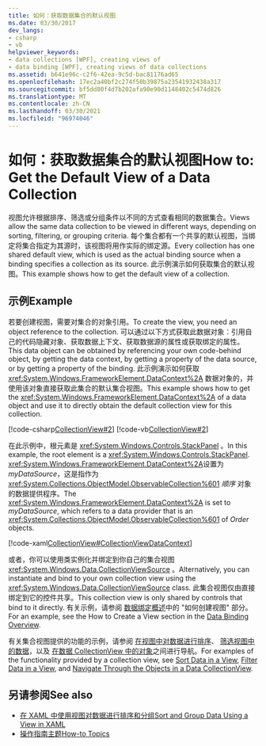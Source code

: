 ```yaml
---
title: 如何：获取数据集合的默认视图
ms.date: 03/30/2017
dev_langs:
- csharp
- vb
helpviewer_keywords:
- data collections [WPF], creating views of
- data binding [WPF], creating views of data collections
ms.assetid: b641e96c-c2f6-42ea-9c5d-bac81176ad65
ms.openlocfilehash: 17ec2a40bf2c274f50b39875a23541932438a317
ms.sourcegitcommit: bf5dd80f4d7b202afa90e90d1148402c5474d826
ms.translationtype: MT
ms.contentlocale: zh-CN
ms.lasthandoff: 03/30/2021
ms.locfileid: "96974046"
---
```

# <a name="how-to-get-the-default-view-of-a-data-collection"></a><span data-ttu-id="16e19-102">如何：获取数据集合的默认视图</span><span class="sxs-lookup"><span data-stu-id="16e19-102">How to: Get the Default View of a Data Collection</span></span>
<span data-ttu-id="16e19-103">视图允许根据排序、筛选或分组条件以不同的方式查看相同的数据集合。</span><span class="sxs-lookup"><span data-stu-id="16e19-103">Views allow the same data collection to be viewed in different ways, depending on sorting, filtering, or grouping criteria.</span></span> <span data-ttu-id="16e19-104">每个集合都有一个共享的默认视图，当绑定将集合指定为其源时，该视图将用作实际的绑定源。</span><span class="sxs-lookup"><span data-stu-id="16e19-104">Every collection has one shared default view, which is used as the actual binding source when a binding specifies a collection as its source.</span></span> <span data-ttu-id="16e19-105">此示例演示如何获取集合的默认视图。</span><span class="sxs-lookup"><span data-stu-id="16e19-105">This example shows how to get the default view of a collection.</span></span>  
  
## <a name="example"></a><span data-ttu-id="16e19-106">示例</span><span class="sxs-lookup"><span data-stu-id="16e19-106">Example</span></span>  
 <span data-ttu-id="16e19-107">若要创建视图，需要对集合的对象引用。</span><span class="sxs-lookup"><span data-stu-id="16e19-107">To create the view, you need an object reference to the collection.</span></span> <span data-ttu-id="16e19-108">可以通过以下方式获取此数据对象：引用自己的代码隐藏对象、获取数据上下文、获取数据源的属性或获取绑定的属性。</span><span class="sxs-lookup"><span data-stu-id="16e19-108">This data object can be obtained by referencing your own code-behind object, by getting the data context, by getting a property of the data source, or by getting a property of the binding.</span></span> <span data-ttu-id="16e19-109">此示例演示如何获取 <xref:System.Windows.FrameworkElement.DataContext%2A> 数据对象的，并使用该对象直接获取此集合的默认集合视图。</span><span class="sxs-lookup"><span data-stu-id="16e19-109">This example shows how to get the <xref:System.Windows.FrameworkElement.DataContext%2A> of a data object and use it to directly obtain the default collection view for this collection.</span></span>  
  
 [!code-csharp[CollectionView#2](~/samples/snippets/csharp/VS_Snippets_Wpf/CollectionView/CSharp/Page1.xaml.cs#2)]
 [!code-vb[CollectionView#2](~/samples/snippets/visualbasic/VS_Snippets_Wpf/CollectionView/VisualBasic/Page1.xaml.vb#2)]  
  
 <span data-ttu-id="16e19-110">在此示例中，根元素是 <xref:System.Windows.Controls.StackPanel> 。</span><span class="sxs-lookup"><span data-stu-id="16e19-110">In this example, the root element is a <xref:System.Windows.Controls.StackPanel>.</span></span> <span data-ttu-id="16e19-111"><xref:System.Windows.FrameworkElement.DataContext%2A>设置为 *myDataSource*，这是指作为 <xref:System.Collections.ObjectModel.ObservableCollection%601> *顺序* 对象的数据提供程序。</span><span class="sxs-lookup"><span data-stu-id="16e19-111">The <xref:System.Windows.FrameworkElement.DataContext%2A> is set to *myDataSource*, which refers to a data provider that is an <xref:System.Collections.ObjectModel.ObservableCollection%601> of *Order* objects.</span></span>  
  
 [!code-xaml[CollectionView#CollectionViewDataContext](~/samples/snippets/csharp/VS_Snippets_Wpf/CollectionView/CSharp/Page1.xaml#collectionviewdatacontext)]  
  
 <span data-ttu-id="16e19-112">或者，你可以使用类实例化并绑定到你自己的集合视图 <xref:System.Windows.Data.CollectionViewSource> 。</span><span class="sxs-lookup"><span data-stu-id="16e19-112">Alternatively, you can instantiate and bind to your own collection view using the <xref:System.Windows.Data.CollectionViewSource> class.</span></span> <span data-ttu-id="16e19-113">此集合视图仅由直接绑定到它的控件共享。</span><span class="sxs-lookup"><span data-stu-id="16e19-113">This collection view is only shared by controls that bind to it directly.</span></span> <span data-ttu-id="16e19-114">有关示例，请参阅 [数据绑定概述](/dotnet/desktop-wpf/data/data-binding-overview)中的 "如何创建视图" 部分。</span><span class="sxs-lookup"><span data-stu-id="16e19-114">For an example, see the How to Create a View section in the [Data Binding Overview](/dotnet/desktop-wpf/data/data-binding-overview).</span></span>  
  
 <span data-ttu-id="16e19-115">有关集合视图提供的功能的示例，请参阅 [在视图中对数据进行排序](how-to-sort-data-in-a-view.md)、 [筛选视图中的数据](how-to-filter-data-in-a-view.md)，以及 [在数据 CollectionView 中的对象](how-to-navigate-through-the-objects-in-a-data-collectionview.md)之间进行导航。</span><span class="sxs-lookup"><span data-stu-id="16e19-115">For examples of the functionality provided by a collection view, see [Sort Data in a View](how-to-sort-data-in-a-view.md), [Filter Data in a View](how-to-filter-data-in-a-view.md), and [Navigate Through the Objects in a Data CollectionView](how-to-navigate-through-the-objects-in-a-data-collectionview.md).</span></span>  
  
## <a name="see-also"></a><span data-ttu-id="16e19-116">另请参阅</span><span class="sxs-lookup"><span data-stu-id="16e19-116">See also</span></span>

- [<span data-ttu-id="16e19-117">在 XAML 中使用视图对数据进行排序和分组</span><span class="sxs-lookup"><span data-stu-id="16e19-117">Sort and Group Data Using a View in XAML</span></span>](how-to-sort-and-group-data-using-a-view-in-xaml.md)
- [<span data-ttu-id="16e19-118">操作指南主题</span><span class="sxs-lookup"><span data-stu-id="16e19-118">How-to Topics</span></span>](data-binding-how-to-topics.md)

